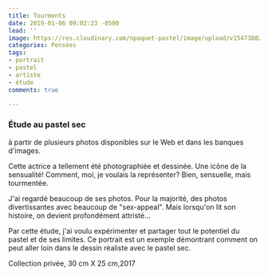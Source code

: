 ```yaml
---
title: Tourments
date: 2019-01-06 09:02:23 -0500
lead: ''
image: https://res.cloudinary.com/npaquet-pastel/image/upload/v1547388216/22310685_1970891043180133_2561922179685130983_n.jpg
categories: Pensées
tags:
- portrait
- pastel
- artiste
- étude
comments: true

---
```

### Étude au pastel sec

à partir de plusieurs photos disponibles sur le Web et dans les banques d'images.

Cette actrice a tellement été photographiée et dessinée. Une icône de la sensualité! Comment, moi, je voulais la représenter? Bien, sensuelle, mais tourmentée.

J'ai regardé beaucoup de ses photos. Pour la majorité, des photos divertissantes avec beaucoup de "sex-appeal". Mais lorsqu'on lit son histoire, on devient profondément attristé...

Par cette étude, j'ai voulu expérimenter et partager tout le potentiel du pastel et de ses limites. Ce portrait est un exemple démontrant comment on peut aller loin dans le dessin réaliste avec le pastel sec.

Collection privée, 30 cm X 25 cm,2017